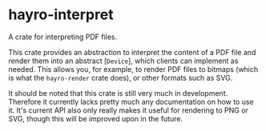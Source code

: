 # hayro-interpret

<!-- cargo-rdme start -->

A crate for interpreting PDF files.

This crate provides an abstraction to interpret the content of a PDF file and render them
into an abstract [`Device`], which clients can implement as needed. This allows you, for
example, to render PDF files to bitmaps (which is what the `hayro-render` crate does), or other formats
such as SVG.

It should be noted that this crate is still very much in development. Therefore it currently
lacks pretty much any documentation on how to use it. It's current API also only really makes it
useful for rendering to PNG or SVG, though this will be improved upon in the future.

<!-- cargo-rdme end -->
